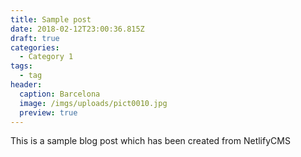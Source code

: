 ```yaml
---
title: Sample post
date: 2018-02-12T23:00:36.815Z
draft: true
categories:
  - Category 1
tags:
  - tag
header:
  caption: Barcelona
  image: /imgs/uploads/pict0010.jpg
  preview: true
---
```

This is a sample blog post which has been created from NetlifyCMS
